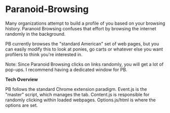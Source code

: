 Paranoid-Browsing
=================

Many organizations attempt to build a profile of you based on your browsing history. Paranoid Browsing confuses that effort by browsing the internet randomly in the background.

PB currently browses the "standard American" set of web pages, but you can easily modify this to look at ponies, go carts or whatever else you want profilers to think you're interested in. 

Note: Since Paranoid Browsing clicks on links randomly, you will get a lot of pop-ups. I recommend having a dedicated window for PB.

**Tech Overview**

PB follows the standard Chrome extension paradigm. Event.js is the "master" script, which manages the tab. Content.js is responsible for randomly clicking within loaded webpages. Options.js/html is where the options are set.